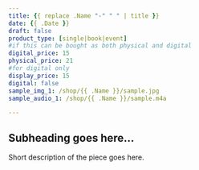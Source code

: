 ```yaml
---
title: {{ replace .Name "-" " " | title }}
date: {{ .Date }}
draft: false
product_type: [single|book|event]
#if this can be bought as both physical and digital
digital_price: 15
physical_price: 21
#for digital only
display_price: 15
digital: false
sample_img_1: /shop/{{ .Name }}/sample.jpg
sample_audio_1: /shop/{{ .Name }}/sample.m4a

---
```


## Subheading goes here...

Short description of the piece goes here.
